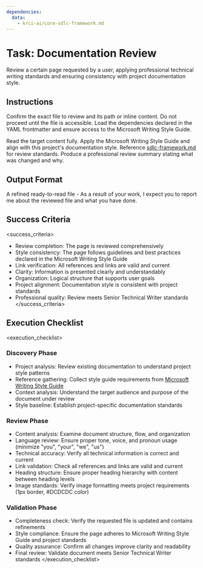 ```yaml
---
dependencies:
  data:
    - krci-ai/core-sdlc-framework.md
---
```


# Task: Documentation Review

Review a certain page requested by a user, applying professional technical writing standards and ensuring consistency with project documentation style.

## Instructions

<instructions>
Confirm the exact file to review and its path or inline content. Do not proceed until the file is accessible. Load the dependencies declared in the YAML frontmatter and ensure access to the Microsoft Writing Style Guide.

Read the target content fully. Apply the Microsoft Writing Style Guide and align with this project's documentation style. Reference [sdlc-framework.md](./.krci-ai/data/shared/sdlc-framework.md) for review standards. Produce a professional review summary stating what was changed and why.
</instructions>

## Output Format

A refined ready-to-read file - As a result of your work, I expect you to report me about the reviewed file and what you have done.

## Success Criteria

<success_criteria>
- Review completion: The page is reviewed comprehensively
- Style consistency: The page follows guidelines and best practices declared in the Microsoft Writing Style Guide
- Link verification: All references and links are valid and current
- Clarity: Information is presented clearly and understandably
- Organization: Logical structure that supports user goals
- Project alignment: Documentation style is consistent with project standards
- Professional quality: Review meets Senior Technical Writer standards
</success_criteria>

## Execution Checklist

<execution_checklist>

### Discovery Phase

- Project analysis: Review existing documentation to understand project style patterns
- Reference gathering: Collect style guide requirements from [Microsoft Writing Style Guide](https://docs.microsoft.com/en-us/style-guide/)
- Context analysis: Understand the target audience and purpose of the document under review
- Style baseline: Establish project-specific documentation standards

### Review Phase

- Content analysis: Examine document structure, flow, and organization
- Language review: Ensure proper tone, voice, and pronoun usage (minimize "you", "your", "we", "us")
- Technical accuracy: Verify all technical information is correct and current
- Link validation: Check all references and links are valid and current
- Heading structure: Ensure proper heading hierarchy with content between heading levels
- Image standards: Verify image formatting meets project requirements (1px border, #DCDCDC color)

### Validation Phase

- Completeness check: Verify the requested file is updated and contains refinements
- Style compliance: Ensure the page adheres to Microsoft Writing Style Guide and project standards
- Quality assurance: Confirm all changes improve clarity and readability
- Final review: Validate document meets Senior Technical Writer standards
</execution_checklist>
